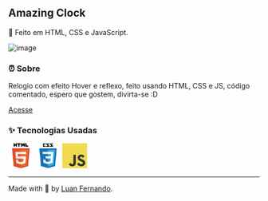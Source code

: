 ## Amazing Clock
📜 Feito em HTML, CSS e JavaScript.

![image](https://user-images.githubusercontent.com/79935555/187453528-ca12d3e8-277e-4cec-b187-acaee0539f77.png)


### ⏰ Sobre
Relogio com efeito Hover e reflexo, feito usando HTML, CSS e JS, código comentado, espero que gostem, divirta-se :D

[Acesse](https://luuan11.github.io/amazing-clock-hover/clock.html)

### ✨ Tecnologias Usadas 
<code><img height="50" src="https://raw.githubusercontent.com/github/explore/80688e429a7d4ef2fca1e82350fe8e3517d3494d/topics/html/html.png"></code>
<code><img height="50" src="https://raw.githubusercontent.com/github/explore/80688e429a7d4ef2fca1e82350fe8e3517d3494d/topics/css/css.png"></code>
<code><img height="50" src="https://raw.githubusercontent.com/github/explore/80688e429a7d4ef2fca1e82350fe8e3517d3494d/topics/javascript/javascript.png"></code>

---

Made with 💜 by [Luan Fernando](https://www.linkedin.com/in/luan-fernando/).
